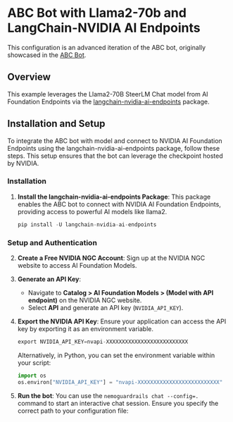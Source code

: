 # ABC Bot with Llama2-70b and LangChain-NVIDIA AI Endpoints

This configuration is an advanced iteration of the ABC bot, originally showcased in the [ABC Bot](../abc/).

## Overview

This example leverages the Llama2-70B SteerLM Chat model from AI Foundation Endpoints via the [langchain-nvidia-ai-endpoints](https://github.com/langchain-ai/langchain/tree/master/libs/partners/nvidia-ai-endpoints) package.

## Installation and Setup

To integrate the ABC bot with model and connect to NVIDIA AI Foundation Endpoints using the langchain-nvidia-ai-endpoints package, follow these steps. This setup ensures that the bot can leverage the checkpoint hosted by NVIDIA.

### Installation

1. **Install the langchain-nvidia-ai-endpoints Package**: This package enables the ABC bot to connect with NVIDIA AI Foundation Endpoints, providing access to powerful AI models like llama2.

    ```python
    pip install -U langchain-nvidia-ai-endpoints
    ```

### Setup and Authentication

2. **Create a Free NVIDIA NGC Account**: Sign up at the NVIDIA NGC website to access AI Foundation Models.

3. **Generate an API Key**:
    - Navigate to **Catalog > AI Foundation Models > (Model with API endpoint)** on the NVIDIA NGC website.
    - Select **API** and generate an API key (`NVIDIA_API_KEY`).

4. **Export the NVIDIA API Key**: Ensure your application can access the API key by exporting it as an environment variable.

    ```python
    export NVIDIA_API_KEY=nvapi-XXXXXXXXXXXXXXXXXXXXXXXXXX
    ```

    Alternatively, in Python, you can set the environment variable within your script:

    ```python
    import os
    os.environ["NVIDIA_API_KEY"] = "nvapi-XXXXXXXXXXXXXXXXXXXXXXXXXX"
    ```

5. **Run the bot**: You can use the `nemoguardrails chat --config=.` command to start an interactive chat session. Ensure you specify the correct path to your configuration file:




    
    
